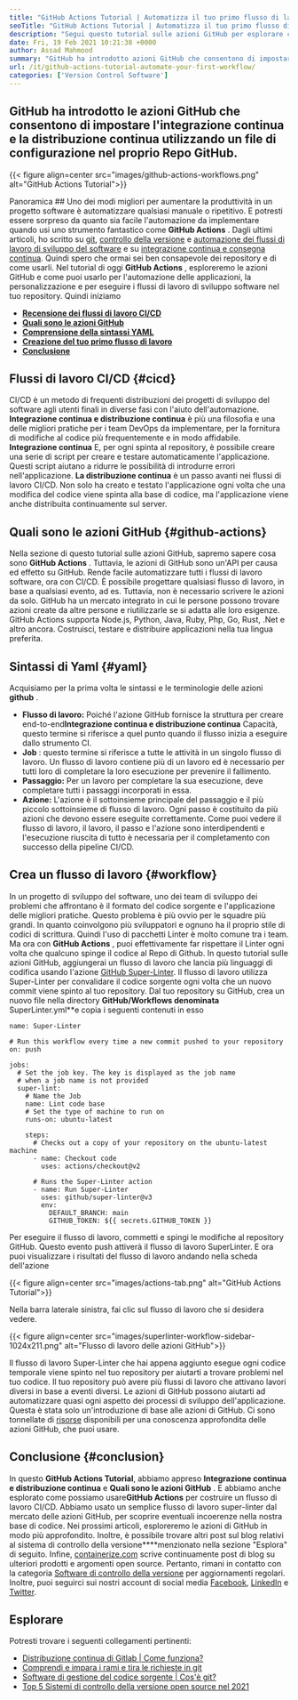 ```yaml
---
title: "GitHub Actions Tutorial | Automatizza il tuo primo flusso di lavoro" 
seoTitle: "GitHub Actions Tutorial | Automatizza il tuo primo flusso di lavoro" 
description: "Segui questo tutorial sulle azioni GitHub per esplorare che come possiamo utilizzare le azioni GitHub per automatizzare ed eseguire i nostri flussi di lavoro di sviluppo software dal nostro repository." 
date: Fri, 19 Feb 2021 10:21:38 +0000
author: Assad Mahmood
summary: "GitHub ha introdotto azioni GitHub che consentono di impostare l'integrazione continua e l'amplificatore; Distribuzione continua utilizzando un file di configurazione nel tuo repository Github." 
url: /it/github-actions-tutorial-automate-your-first-workflow/
categories: ['Version Control Software']
---
```


## GitHub ha introdotto le azioni GitHub che consentono di impostare l'integrazione continua e la distribuzione continua utilizzando un file di configurazione nel proprio Repo GitHub.

{{< figure align=center src="images/github-actions-workflows.png" alt="GitHub Actions Tutorial">}}


Panoramica ##
Uno dei modi migliori per aumentare la produttività in un progetto software è automatizzare qualsiasi manuale o ripetitivo. E potresti essere sorpreso da quanto sia facile l'automazione da implementare quando usi uno strumento fantastico come **GitHub Actions** . Dagli ultimi articoli, ho scritto su [git][1], [controllo della versione][1] e [automazione dei flussi di lavoro di sviluppo del software][2] e su [integrazione continua e consegna continua][3 ]. Quindi spero che ormai sei ben consapevole dei repository e di come usarli.
Nel tutorial di oggi **GitHub Actions** , esploreremo le azioni GitHub e come puoi usarlo per l'automazione delle applicazioni, la personalizzazione e per eseguire i flussi di lavoro di sviluppo software nel tuo repository. Quindi iniziamo
* **[Recensione dei flussi di lavoro CI/CD][4]** 
* **[Quali sono le azioni GitHub][5]** 
* **[Comprensione della sintassi YAML][6]** 
* **[Creazione del tuo primo flusso di lavoro][7]** 
* **[Conclusione][8]** 

## Flussi di lavoro CI/CD {#cicd}

CI/CD è un metodo di frequenti distribuzioni dei progetti di sviluppo del software agli utenti finali in diverse fasi con l'aiuto dell'automazione. **Integrazione continua e distribuzione continua** è più una filosofia e una delle migliori pratiche per i team DevOps da implementare, per la fornitura di modifiche al codice più frequentemente e in modo affidabile.
**Integrazione continua** E, per ogni spinta al repository, è possibile creare una serie di script per creare e testare automaticamente l'applicazione. Questi script aiutano a ridurre le possibilità di introdurre errori nell'applicazione.
**La distribuzione continua** è un passo avanti nei flussi di lavoro CI/CD. Non solo ha creato e testato l'applicazione ogni volta che una modifica del codice viene spinta alla base di codice, ma l'applicazione viene anche distribuita continuamente sul server.

## Quali sono le azioni GitHub {#github-actions}

Nella sezione di questo tutorial sulle azioni GitHub, sapremo sapere cosa sono **GitHub Actions** . Tuttavia, le azioni di GitHub sono un'API per causa ed effetto su GitHub. Rende facile automatizzare tutti i flussi di lavoro software, ora con CI/CD. È possibile progettare qualsiasi flusso di lavoro, in base a qualsiasi evento, ad es. Tuttavia, non è necessario scrivere le azioni da solo. GitHub ha un mercato integrato in cui le persone possono trovare azioni create da altre persone e riutilizzarle se si adatta alle loro esigenze. GitHub Actions supporta Node.js, Python, Java, Ruby, Php, Go, Rust, .Net e altro ancora. Costruisci, testare e distribuire applicazioni nella tua lingua preferita.

## Sintassi di Yaml {#yaml}

Acquisiamo per la prima volta le sintassi e le terminologie delle azioni **github** .
* **Flusso di lavoro:** Poiché l'azione GitHub fornisce la struttura per creare end-to-end**Integrazione continua e distribuzione continua** Capacità, questo termine si riferisce a quel punto quando il flusso inizia a eseguire dallo strumento CI.
* **Job** : questo termine si riferisce a tutte le attività in un singolo flusso di lavoro. Un flusso di lavoro contiene più di un lavoro ed è necessario per tutti loro di completare la loro esecuzione per prevenire il fallimento.
* **Passaggio:**  Per un lavoro per completare la sua esecuzione, deve completare tutti i passaggi incorporati in essa.
* **Azione:**  L'azione è il sottoinsieme principale del passaggio e il più piccolo sottoinsieme di flusso di lavoro. Ogni passo è costituito da più azioni che devono essere eseguite correttamente.
Come puoi vedere il flusso di lavoro, il lavoro, il passo e l'azione sono interdipendenti e l'esecuzione riuscita di tutto è necessaria per il completamento con successo della pipeline CI/CD.

## Crea un flusso di lavoro {#workflow}

In un progetto di sviluppo del software, uno dei team di sviluppo dei problemi che affrontano è il formato del codice sorgente e l'applicazione delle migliori pratiche. Questo problema è più ovvio per le squadre più grandi. In quanto coinvolgono più sviluppatori e ognuno ha il proprio stile di codici di scrittura. Quindi l'uso di pacchetti Linter è molto comune tra i team. Ma ora con **GitHub Actions** , puoi effettivamente far rispettare il Linter ogni volta che qualcuno spinge il codice al Repo di Github.
In questo tutorial sulle azioni GitHub, aggiungerai un flusso di lavoro che lancia più linguaggi di codifica usando l'azione [GitHub Super-Linter][9]. Il flusso di lavoro utilizza Super-Linter per convalidare il codice sorgente ogni volta che un nuovo commit viene spinto al tuo repository.
Dal tuo repository su GitHub, crea un nuovo file nella directory **GitHub/Workflows denominata** SuperLinter.yml**e copia i seguenti contenuti in esso
```
name: Super-Linter

# Run this workflow every time a new commit pushed to your repository
on: push

jobs:
  # Set the job key. The key is displayed as the job name
  # when a job name is not provided
  super-lint:
    # Name the Job
    name: Lint code base
    # Set the type of machine to run on
    runs-on: ubuntu-latest

    steps:
      # Checks out a copy of your repository on the ubuntu-latest machine
      - name: Checkout code
        uses: actions/checkout@v2

      # Runs the Super-Linter action
      - name: Run Super-Linter
        uses: github/super-linter@v3
        env:
          DEFAULT_BRANCH: main
          GITHUB_TOKEN: ${{ secrets.GITHUB_TOKEN }}
```
Per eseguire il flusso di lavoro, commetti e spingi le modifiche al repository GitHub. Questo evento push attiverà il flusso di lavoro SuperLinter. E ora puoi visualizzare i risultati del flusso di lavoro andando nella scheda dell'azione

{{< figure align=center src="images/actions-tab.png" alt="GitHub Actions Tutorial">}}

Nella barra laterale sinistra, fai clic sul flusso di lavoro che si desidera vedere.

{{< figure align=center src="images/superlinter-workflow-sidebar-1024x211.png" alt="Flusso di lavoro delle azioni GitHub">}}

Il flusso di lavoro Super-Linter che hai appena aggiunto esegue ogni codice temporale viene spinto nel tuo repository per aiutarti a trovare problemi nel tuo codice. Il tuo repository può avere più flussi di lavoro che attivano lavori diversi in base a eventi diversi. Le azioni di GitHub possono aiutarti ad automatizzare quasi ogni aspetto dei processi di sviluppo dell'applicazione. Questa è stata solo un'introduzione di base alle azioni di GitHub. Ci sono tonnellate di [risorse][10] disponibili per una conoscenza approfondita delle azioni GitHub, che puoi usare.

## Conclusione {#conclusion}

In questo **GitHub Actions Tutorial**, abbiamo appreso **Integrazione continua e distribuzione continua** e **Quali sono le azioni GitHub** . E abbiamo anche esplorato come possiamo usare**GitHub Actions** per costruire un flusso di lavoro CI/CD. Abbiamo usato un semplice flusso di lavoro super-linter dal mercato delle azioni GitHub, per scoprire eventuali incoerenze nella nostra base di codice. Nei prossimi articoli, esploreremo le azioni di GitHub in modo più approfondito. Inoltre, è possibile trovare altri post sul blog relativi al sistema di controllo della versione****menzionato nella sezione "Esplora" di seguito.
Infine, [containerize.com][11] scrive continuamente post di blog su ulteriori prodotti e argomenti open source. Pertanto, rimani in contatto con la categoria [Software di controllo della versione][12] per aggiornamenti regolari. Inoltre, puoi seguirci sui nostri account di social media [Facebook][13], [LinkedIn][14] e [Twitter][15].

## Esplorare
Potresti trovare i seguenti collegamenti pertinenti:
  * [Distribuzione continua di Gitlab | Come funziona?][16]
  * [Comprendi e impara i rami e tira le richieste in git][2]
  * [Software di gestione del codice sorgente | Cos'è git?][17]
  * [Top 5 Sistemi di controllo della versione open source nel 2021][18]



[1]: https://blog.containerize.com/2021/01/08/guide-to-version-control-and-source-code-management-using-git/
[2]: https://blog.containerize.com/version-control-software/understand-and-learn-branches-and-pull-requests-in-git/
[3]: https://blog.containerize.com/version-control-software/gitlab-continuous-deployment-how-it-works/
[4]: #cicd
[5]: #github-actions
[6]: #yaml
[7]: #workflow
[8]: #conclusion
[9]: https://github.com/github/super-linter
[10]: https://docs.github.com/en/actions/learn-github-actions
[11]: https://www.containerize.com/
[12]: https://products.containerize.com/version-control/
[13]: https://web.facebook.com/containerize
[14]: https://www.linkedin.com/company/containerize/
[15]: https://twitter.com/containerize_co
[16]: https://blog.containerize.com/version-control-software/gitlab-continuous-deployment-how-it-works/
[17]: https://blog.containerize.com/version-control-software/source-code-management-software-what-is-git/
[18]: https://blog.containerize.com/version-control-software/top-5-open-source-version-control-systems-in-2021/
